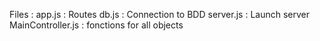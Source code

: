 Files : 
app.js : Routes
db.js : Connection to BDD
server.js : Launch server
MainController.js : fonctions for all objects